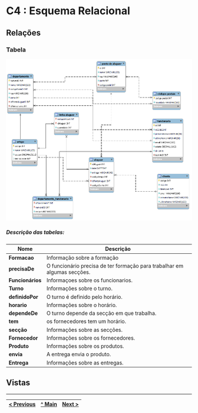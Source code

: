# C4 : Esquema Relacional  <!-- omit in toc -->

## Relações

### Tabela


![Tabela](images/DiagramaTabelas.png)


##### Descrição das tabelas: 

| **Nome** | **Descrição** |
| --- | --- |
| **Formacao** | Informação sobre a formação | 
| **precisaDe** | O funcionário precisa de ter formação para trabalhar em algumas secções. | 
| **Funcionários** | Informaçoes sobre os funcionarios. | 
| **Turno** | Informações sobre o turno. |
| **definidoPor** | O turno é definido pelo horário. | 
| **horario** |Informações sobre o horário. | 
| **dependeDe** | O turno depende da secção em que trabalha. | 
| **tem** | os fornecedores tem um horário. | 
| **secção** |Informações sobre as secções. | 
| **Fornecedor** |Informações sobre os fornecedores. | 
| **Produto** |Informações sobre os produtos. | 
| **envia** |A entrega envia o produto. | 
| **Entrega** |Informações sobre as entregas. | 
  



## Vistas


---
| [< Previous](rebd03.md) | [^ Main](https://github.com/tcm-sibd-g07/SIBD07/) | [Next >](rebd05.md) |
| :---------------------- | :------------------------------------------------------: | ------------------: |
 
